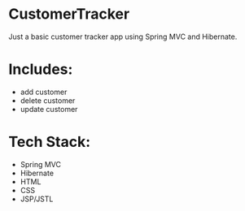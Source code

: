 # CustomerTracker
Just a basic customer tracker app using Spring MVC and Hibernate.

# Includes:

- add customer
- delete customer
- update customer

# Tech Stack:

- Spring MVC
- Hibernate
- HTML
- CSS
- JSP/JSTL
